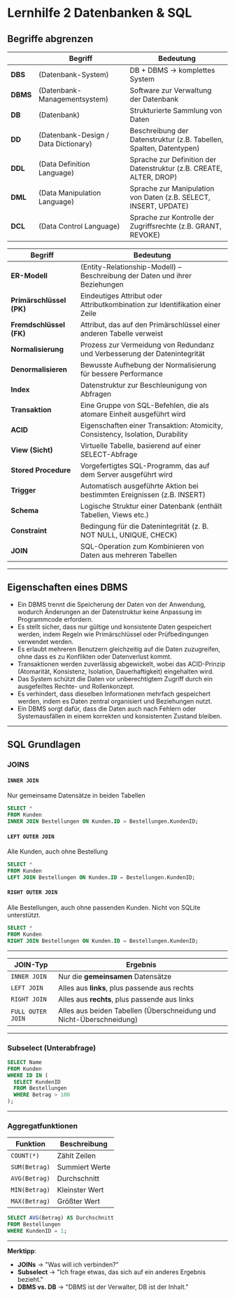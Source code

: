 # Lernhilfe 2 Datenbanken & SQL

## Begriffe abgrenzen

|          | Begriff                              | Bedeutung                                                           |
|----------|--------------------------------------|---------------------------------------------------------------------|
| **DBS**  | (Datenbank-System)                   | DB + DBMS → komplettes System                                       |
| **DBMS** | (Datenbank-Managementsystem)         | Software zur Verwaltung der Datenbank                               |
| **DB**   | (Datenbank)                          | Strukturierte Sammlung von Daten                                    |
| **DD**   | (Datenbank-Design / Data Dictionary) | Beschreibung der Datenstruktur (z.B. Tabellen, Spalten, Datentypen) |
| **DDL**  | (Data Definition Language)           | Sprache zur Definition der Datenstruktur (z.B. CREATE, ALTER, DROP) |
| **DML**  | (Data Manipulation Language)         | Sprache zur Manipulation von Daten (z.B. SELECT, INSERT, UPDATE)    |
| **DCL**  | (Data Control Language)              | Sprache zur Kontrolle der Zugriffsrechte (z.B. GRANT, REVOKE)       |

| Begriff                  | Bedeutung                                                                      |
|--------------------------|--------------------------------------------------------------------------------|
| **ER-Modell**            | (Entity-Relationship-Modell) – Beschreibung der Daten und ihrer Beziehungen    |
| **Primärschlüssel (PK)** | Eindeutiges Attribut oder Attributkombination zur Identifikation einer Zeile   |
| **Fremdschlüssel (FK)**  | Attribut, das auf den Primärschlüssel einer anderen Tabelle verweist           |
| **Normalisierung**       | Prozess zur Vermeidung von Redundanz und Verbesserung der Datenintegrität      |
| **Denormalisieren**      | Bewusste Aufhebung der Normalisierung für bessere Performance                  |
| **Index**                | Datenstruktur zur Beschleunigung von Abfragen                                  |
| **Transaktion**          | Eine Gruppe von SQL-Befehlen, die als atomare Einheit ausgeführt wird          |
| **ACID**                 | Eigenschaften einer Transaktion: Atomicity, Consistency, Isolation, Durability |
| **View (Sicht)**         | Virtuelle Tabelle, basierend auf einer SELECT-Abfrage                          |
| **Stored Procedure**     | Vorgefertigtes SQL-Programm, das auf dem Server ausgeführt wird                |
| **Trigger**              | Automatisch ausgeführte Aktion bei bestimmten Ereignissen (z.B. INSERT)        |
| **Schema**               | Logische Struktur einer Datenbank (enthält Tabellen, Views etc.)               |
| **Constraint**           | Bedingung für die Datenintegrität (z. B. NOT NULL, UNIQUE, CHECK)              |
| **JOIN**                 | SQL-Operation zum Kombinieren von Daten aus mehreren Tabellen                  |



---

## Eigenschaften eines DBMS

- Ein DBMS trennt die Speicherung der Daten von der Anwendung, wodurch Änderungen an der Datenstruktur keine Anpassung im Programmcode erfordern.
- Es stellt sicher, dass nur gültige und konsistente Daten gespeichert werden, indem Regeln wie Primärschlüssel oder Prüfbedingungen verwendet werden.
- Es erlaubt mehreren Benutzern gleichzeitig auf die Daten zuzugreifen, ohne dass es zu Konflikten oder Datenverlust kommt.
- Transaktionen werden zuverlässig abgewickelt, wobei das ACID-Prinzip (Atomarität, Konsistenz, Isolation, Dauerhaftigkeit) eingehalten wird.
- Das System schützt die Daten vor unberechtigtem Zugriff durch ein ausgefeiltes Rechte- und Rollenkonzept.
- Es verhindert, dass dieselben Informationen mehrfach gespeichert werden, indem es Daten zentral organisiert und Beziehungen nutzt.
- Ein DBMS sorgt dafür, dass die Daten auch nach Fehlern oder Systemausfällen in einem korrekten und konsistenten Zustand bleiben.

---

## SQL Grundlagen

### JOINS

#### `INNER JOIN`
Nur gemeinsame Datensätze in beiden Tabellen

```sql
SELECT * 
FROM Kunden
INNER JOIN Bestellungen ON Kunden.ID = Bestellungen.KundenID;
```

#### `LEFT OUTER JOIN`
Alle Kunden, auch ohne Bestellung

```sql
SELECT * 
FROM Kunden
LEFT JOIN Bestellungen ON Kunden.ID = Bestellungen.KundenID;
```


#### `RIGHT OUTER JOIN`
Alle Bestellungen, auch ohne passenden Kunden. Nicht von SQLite unterstützt.

```sql
SELECT * 
FROM Kunden
RIGHT JOIN Bestellungen ON Kunden.ID = Bestellungen.KundenID;
```

---

| JOIN-Typ          | Ergebnis                                                            |
|-------------------|---------------------------------------------------------------------|
| `INNER JOIN`      | Nur die **gemeinsamen** Datensätze                                  |
| `LEFT JOIN`       | Alles aus **links**, plus passende aus rechts                       |
| `RIGHT JOIN`      | Alles aus **rechts**, plus passende aus links                       |
| `FULL OUTER JOIN` | Alles aus beiden Tabellen (Überschneidung und Nicht-Überschneidung) |


---

### Subselect (Unterabfrage)

```sql
SELECT Name 
FROM Kunden 
WHERE ID IN (
  SELECT KundenID 
  FROM Bestellungen 
  WHERE Betrag > 100
);
```

---

### Aggregatfunktionen

| Funktion      | Beschreibung   |
|---------------|----------------|
| `COUNT(*)`    | Zählt Zeilen   |
| `SUM(Betrag)` | Summiert Werte |
| `AVG(Betrag)` | Durchschnitt   |
| `MIN(Betrag)` | Kleinster Wert |
| `MAX(Betrag)` | Größter Wert   |

```sql
SELECT AVG(Betrag) AS Durchschnitt
FROM Bestellungen
WHERE KundenID = 1;
```

---

**Merktipp**:
- **JOINs** → "Was will ich verbinden?"
- **Subselect** → "Ich frage etwas, das sich auf ein anderes Ergebnis bezieht."
- **DBMS vs. DB** → "DBMS ist der Verwalter, DB ist der Inhalt."


